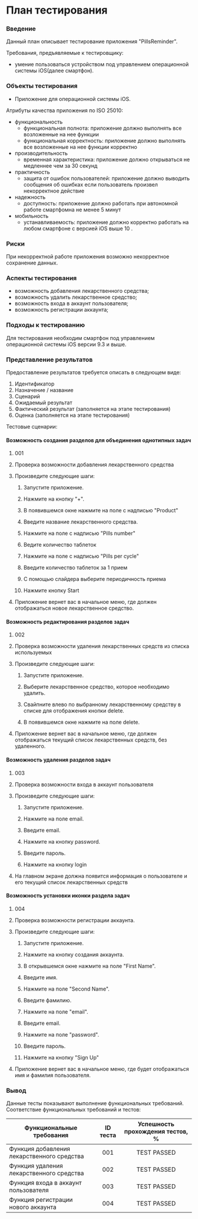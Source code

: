 # План тестирования

### Введение

Данный план описывает тестирование приложения "PillsReminder".

Требования, предъявляемые к тестировщику:

* умение пользоваться устройством под управлением операционной системы iOS(далее смартфон).

### Объекты тестирования

* Приложение для операционной системы iOS.

Атрибуты качества приложения по ISO 25010:

* функциональность
  * функциональная полнота: приложение должно выполнять все возложенные на нее функции
  * функциональная корректность: приложение должно выполнять все возложенные на нее функции корректно
* производительность
  * временная характеристика: приложение должно открываться не медленнее чем за 30 секунд
* практичность
  * защита от ошибок пользователей: приложение должно выводить сообщения об ошибках если пользователь произвел некорректное действие
* надежность
  * доступность: приложение должно работать при автономной работе смартфомна не менее 5 минут
* мобильность
  * устанавливаемость: приложение должно корректно работать на любом смартфоне с версией iOS выше 10 .

### Риски

При некорректной работе приложения возможно некорректное сохранение данных.

### Аспекты тестирования

* возможность добавления лекарственного средства;
* возможность удалить лекарственное средство;
* возможность входа в аккаунт пользователя;
* возможность регистрации аккаунта;

### Подходы к тестированию

Для тестирования необходим смартфон под управлением операционной системы iOS версии 9.3 и выше.

### Представление результатов

Предоставление результатов требуется описать в следующем виде:

1. Идентификатор
2. Назначение / название
3. Сценарий
4. Ожидаемый результат
5. Фактический результат (заполняется на этапе тестирования)
6. Оценка (заполняется на этапе тестирования)

Тестовые сценарии:

#### Возможность создания разделов для объединения однотипных задач

1. 001

2. Проверка возможности добавления лекарственного средства

3. Произведите следующие шаги:

   1. Запустите приложение.

   2. Нажмите на кнопку "+".
   
   3. В появившемся окне нажмите на поле с надписью "Product"

   4. Введите название лекарственного средства.
   
   5. Нажмите на поле с надписью "Pills number"
   
   6. Ведите количество таблеток

   7. Нажмите на поле с надписью "Pills per cycle"
   
   8. Введите количество таблеток за 1 прием
   
   9. С помощью слайдера выберите периодичность приема
   
   10. Нажмите кнопку Start

4. Приложение вернет вас в начальное меню, где должен отображаться новое лекарственное средство.

#### Возможность редактирования разделов задач 

1. 002
2. Проверка возможности удаления лекарственных средств из списка используемых 
3. Произведите следующие шаги:

   1. Запустите приложение.

   2. Выберите лекарственное средство, которое необходимо удалить.

   3. Свайпните влево по выбранному лекарственному средству в списке для отображения кнопки delete.

   4. В появившемся окне нажмите на поле delete.

4. Приложение вернет вас в начальное меню, где должен отображаться текущий список лекарственных средств, без удаленного.


####  Возможность удаления разделов задач

1. 003
2. Проверка возможности входа в аккаунт пользователя
3. Произведите следующие шаги:

   1. Запустите приложение.

   2. Нажмите на поле email.

   3. Введите email.

   4. Нажмите на кнопку password.

   5. Введите пароль.
   
   6. Нажмите на кнопку login

4. На главном экране должна появится информация о пользователе и его текущий список лекарственных средств


#### Возможность установки иконки раздела задач

1. 004
2. Проверка возможности регистрации аккаунта.
3. Произведите следующие шаги:

   1. Запустите приложение.

   2. Нажмите на кнопку создания аккаунта.

   3. В открывшемся окне нажмите на поле "First Name".

   4. Введите имя.

   5. Нажмите на поле "Second Name".

   6. Введите фамилию.
   
   7. Нажмите на поле "email".

   8. Введите email.
   
   9. Нажмите на поле "password".

   10. Введите пароль.
   
   11. Нажмите на кнопку "Sign Up"
   

4. Приложение вернет вас в начальное меню, где будет отображаться имя и фамилия пользователя.



### Вывод

Данные тесты показывают выполнение функциональных требований. Соответствие функциональных требований и тестов:

| Функциональные требования                | ID теста | Успешность прохождения тестов, % |
| ---------------------------------------- | :------: | :------------------------------: |
| Функция добавления лекарственного средства | 001 | TEST PASSED|
| Функция удаления лекарственного средства | 002 |  TEST PASSED |
| Функция входа в аккаунт пользователя | 003 | TEST PASSED  |
| Функция регистрации нового аккаунта | 004 | TEST PASSED  |
